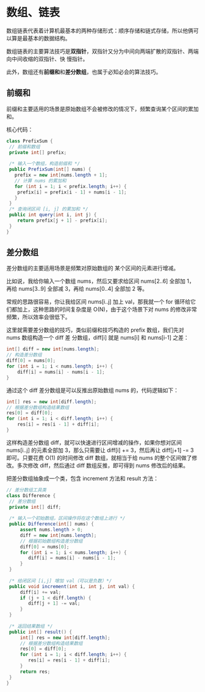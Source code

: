 # 数组、链表

数组链表代表着计算机最基本的两种存储形式：顺序存储和链式存储，所以他俩可以算是最基本的数据结构。

 数组链表的主要算法技巧是**双指针**，双指针⼜分为中间向两端扩散的双指针、两端向中间收缩的双指针、快 慢指针。 

此外，数组还有**前缀和**和**差分数组**，也属于必知必会的算法技巧。



## 前缀和

前缀和主要适⽤的场景是原始数组不会被修改的情况下，频繁查询某个区间的累加和。

核心代码：

```java
class PrefixSum {
 // 前缀和数组
 private int[] prefix;
 
 /* 输⼊⼀个数组，构造前缀和 */
 public PrefixSum(int[] nums) {
   prefix = new int[nums.length + 1];
   // 计算 nums 的累加和
   for (int i = 1; i < prefix.length; i++) {
   	prefix[i] = prefix[i - 1] + nums[i - 1];
   }
 }
 /* 查询闭区间 [i, j] 的累加和 */
 public int query(int i, int j) {
 	return prefix[j + 1] - prefix[i];
 }
}
```



## 差分数组

差分数组的主要适⽤场景是频繁对原始数组的 某个区间的元素进⾏增减。

⽐如说，我给你输⼊⼀个数组 nums，然后⼜要求给区间 nums[2..6] 全部加 1，再给 nums[3..9] 全部减 3，再给 nums[0..4] 全部加 2 等。

常规的思路很容易，你让我给区间 nums[i..j] 加上 val，那我就⼀个 for 循环给它们都加上，这种思路的时间复杂度是 O(N)，由于这个场景下对 nums 的修改⾮常频繁，所以效率会很低下。

这⾥就需要差分数组的技巧，类似前缀和技巧构造的 prefix 数组，我们先对 nums 数组构造⼀个 diff 差 分数组，diff[i] 就是 nums[i] 和 nums[i-1] 之差：

```java
int[] diff = new int[nums.length];
// 构造差分数组
diff[0] = nums[0];
for (int i = 1; i < nums.length; i++) {
 	diff[i] = nums[i] - nums[i - 1];
}
```

通过这个 diff 差分数组是可以反推出原始数组 nums 的，代码逻辑如下：

```java
int[] res = new int[diff.length];
// 根据差分数组构造结果数组
res[0] = diff[0];
for (int i = 1; i < diff.length; i++) {
 	res[i] = res[i - 1] + diff[i];
}
```

这样构造差分数组 diff，就可以快速进⾏区间增减的操作，如果你想对区间 nums[i..j] 的元素全部加 3，那么只需要让 diff[i] += 3，然后再让 diff[j+1] -= 3 即可。只要花费 O(1) 的时间修改 diff 数组，就相当于给 nums 的整个区间做了修改。多次修改 diff，然后通过 diff 数组反推，即可得到 nums 修改后的结果。

把差分数组抽象成⼀个类，包含 increment ⽅法和 result ⽅法：

```java
// 差分数组⼯具类
class Difference {
 // 差分数组
 private int[] diff;
 
 /* 输⼊⼀个初始数组，区间操作将在这个数组上进⾏ */
 public Difference(int[] nums) {
     assert nums.length > 0;
     diff = new int[nums.length];
     // 根据初始数组构造差分数组
     diff[0] = nums[0];
     for (int i = 1; i < nums.length; i++) {
        diff[i] = nums[i] - nums[i - 1];
     }
 }
  
 /* 给闭区间 [i,j] 增加 val（可以是负数）*/
 public void increment(int i, int j, int val) {
     diff[i] += val;
     if (j + 1 < diff.length) {
        diff[j + 1] -= val;
     }
 }
  
 /* 返回结果数组 */
 public int[] result() {
     int[] res = new int[diff.length];
     // 根据差分数组构造结果数组
     res[0] = diff[0];
     for (int i = 1; i < diff.length; i++) {
      	res[i] = res[i - 1] + diff[i];
     }
     return res;
 }
}

```

